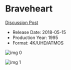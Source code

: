 # Braveheart

[Discussion Post](https://www.avsforum.com/threads/bass-eq-for-filtered-movies.2995212/post-56815588)

* Release Date: 2018-05-15
* Production Year: 1995
* Format: 4K/UHD/ATMOS

![img 0](https://i.imgur.com/78U3t9A.jpg)

![img 1](https://i.imgur.com/na5ZwxP.png)

